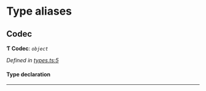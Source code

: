 

# Type aliases

<a id="codec"></a>

##  Codec

**Ƭ Codec**: *`object`*

*Defined in [types.ts:5](https://github.com/polkadot-js/common/blob/1196bb5/packages/trie-codec/src/types.ts#L5)*

#### Type declaration

___

